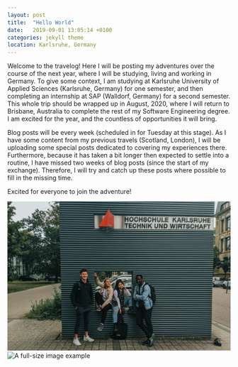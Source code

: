 ```yaml
---
layout: post
title:  "Hello World"
date:   2019-09-01 13:05:14 +0100
categories: jekyll theme
location: Karlsruhe, Germany
---
```


Welcome to the travelog! Here I will be posting my adventures over the course of the next year, where I will be studying, living and working in Germany. To give some context, I am studying at Karlsruhe University of Applied Sciences (Karlsruhe, Germany) for one semester, and then completing an internship at SAP (Walldorf, Germany) for a second semester. This whole trip should be wrapped up in August, 2020, where I will return to Brisbane, Australia to complete the rest of my Software Engineering degree. I am excited for the year, and the countless of opportunities it will bring. 
 
Blog posts will be every week (scheduled in for Tuesday at this stage). As I have some content from my previous travels (Scotland, London), I will be uploading some special posts dedicated to covering my experiences there. Furthermore, because it has taken a bit longer then expected to settle into a routine, I have missed two weeks of blog posts (since the start of my exchange). Therefore, I will try and catch up these posts where possible to fill in the missing time.

<!-- If you would like information on how I have set up this website, please visit the info tab. If you would like information on myself, please visit the about tab.  -->

Excited for everyone to join the adventure!

<!-- <div class="post-image post-image--split">
    <img src="img/Hello World/IMG_7025.jpg" width="200" height="486" alt="The first in an example of split-imagery" />
    <img src="img/Hello World/IMG_7359.jpg" width="200" height="486" alt="The second in an example of split-imagery" />
</div> -->

<div class="post-image">
    <!-- <img src="img/Hello World/IMG_7025.jpg" style="height:482px;" alt="A full-size image example" /> -->
    <img src="/photos/15-10-19-hello-world/IMG_7025.jpg" alt="A full-size image example" />
    <img src="/photos/15-10-19-hello-world/IMG_7359.jpg" alt="A full-size image example" />
</div>
